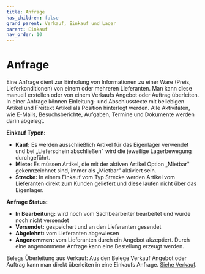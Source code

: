 ```yaml
---
title: Anfrage
has_children: false
grand_parent: Verkauf, Einkauf und Lager
parent: Einkauf
nav_order: 10
---
```


# Anfrage

Eine Anfrage dient zur Einholung von Informationen zu einer Ware (Preis, Lieferkonditionen) von einem oder mehreren Lieferanten. Man kann diese manuell erstellen oder von einem Verkaufs Angebot oder Auftrag überleiten. In einer Anfrage können Einleitung- und Abschlusstexte mit beliebigen Artikel und Freitext Artikel als Position hinterlegt werden. Alle Aktivitäten, wie E-Mails, Besuchsberichte, Aufgaben, Termine und Dokumente werden darin abgelegt.

**Einkauf Typen:**

- **Kauf:** Es werden ausschließlich Artikel für das Eigenlager verwendet und bei „Lieferschein abschließen" wird die jeweilige Lagerbewegung durchgeführt.
- **Miete:** Es müssen Artikel, die mit der aktiven Artikel Option „Mietbar" gekennzeichnet sind, immer als „Mietbar" aktiviert sein.
- **Strecke:** In einem Einkauf vom Typ Strecke werden Artikel vom Lieferanten direkt zum Kunden geliefert und diese laufen nicht über das Eigenlager.

**Anfrage Status:**

- **In Bearbeitung:** wird noch vom Sachbearbeiter bearbeitet und wurde noch nicht versendet
- **Versendet:** gespeichert und an den Lieferanten gesendet
- **Abgelehnt:** vom Lieferanten abgewiesen
- **Angenommen:** vom Lieferanten durch ein Angebot akzeptiert. Durch eine angenommene   Anfrage kann eine Bestellung erzeugt werden.

Belegs Überleitung aus Verkauf:
Aus den Belege Verkauf Angebot oder Auftrag kann man direkt überleiten in eine Einkaufs Anfrage. [Siehe Verkauf](../Verkauf/index.md).
